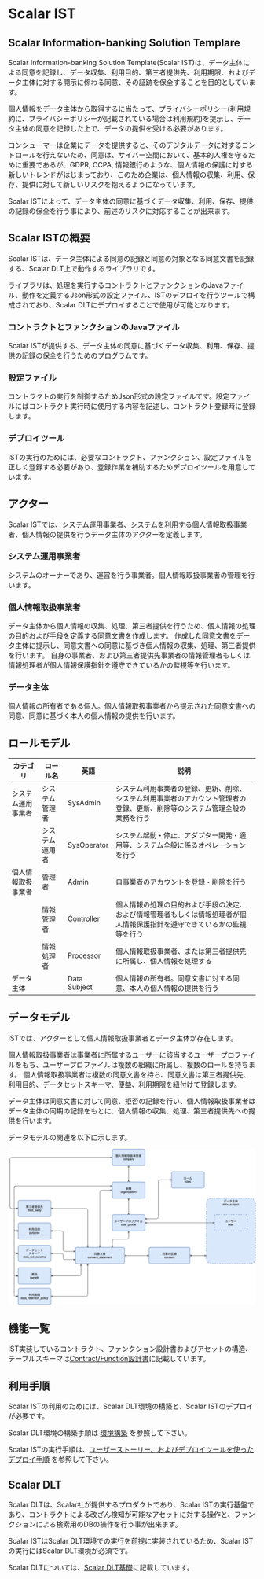 # Scalar IST
## Scalar Information-banking Solution Templare

Scalar Information-banking Solution Template(Scalar IST)は、データ主体による同意を記録し、データ収集、利用目的、第三者提供先、利用期限、およびデータ主体に対する開示に係わる同意、その証跡を保全することを目的としています。

個人情報をデータ主体から取得するに当たって、プライバシーポリシー(利用規約に、プライバシーポリシーが記載されている場合は利用規約)を提示し、データ主体の同意を記録した上で、データの提供を受ける必要があります。

コンシューマーは企業にデータを提供すると、そのデジタルデータに対するコントロールを行えないため、同意は、サイバー空間において、基本的人権を守るために重要であるが、GDPR, CCPA, 情報銀行のような、個人情報の保護に対する新しいトレンドがはじまっており、このため企業は、個人情報の収集、利用、保存、提供に対して新しいリスクを抱えるようになっています。

Scalar ISTによって、データ主体の同意に基づくデータ収集、利用、保存、提供の記録の保全を行う事により、前述のリスクに対応することが出来ます。

## Scalar ISTの概要
Scalar ISTは、データ主体による同意の記録と同意の対象となる同意文書を記録する、Scalar DLT上で動作するライブラリです。

ライブラリは、処理を実行するコントラクトとファンクションのJavaファイル、動作を定義するJson形式の設定ファイル、ISTのデプロイを行うツールで構成されており、Scalar DLTにデプロイすることで使用が可能となります。

### コントラクトとファンクションのJavaファイル
Scalar ISTが提供する、データ主体の同意に基づくデータ収集、利用、保存、提供の記録の保全を行うためのプログラムです。

### 設定ファイル
コントラクトの実行を制御するためJson形式の設定ファイルです。設定ファイルにはコントラクト実行時に使用する内容を記述し、コントラクト登録時に登録します。

### デプロイツール
ISTの実行のためには、必要なコントラクト、ファンクション、設定ファイルを正しく登録する必要があり、登録作業を補助するためデプロイツールを用意しています。

## アクター
Scalar ISTでは、システム運用事業者、システムを利用する個人情報取扱事業者、個人情報の提供を行うデータ主体のアクターを定義します。

### システム運用事業者
システムのオーナーであり、運営を行う事業者。個人情報取扱事業者の管理を行います。

### 個人情報取扱事業者

データ主体から個人情報の収集、処理、第三者提供を行うため、個人情報の処理の目的および手段を定義する同意文書を作成します。
作成した同意文書をデータ主体に提示し、同意文書への同意に基づき個人情報の収集、処理、第三者提供を行います。
自身の事業者、および第三者提供先事業者の情報管理者もしくは情報処理者が個人情報保護指針を遵守できているかの監視等を行います。

### データ主体
個人情報の所有者である個人。個人情報取扱事業者から提示された同意文書への同意、同意に基づく本人の個人情報の提供を行います。

## ロールモデル

|カテゴリ|ロール名|英語|説明|
|--|--|--|--|
|システム運用事業者|システム管理者|SysAdmin|システム利用事業者の登録、更新、削除、システム利用事業者のアカウント管理者の登録、更新、削除等のシステム管理全般の業務を行う|
||システム運用者|SysOperator|システム起動・停止、アダプター開発・適用等、システム全般に係るオペレーションを行う|
|個人情報取扱事業者|管理者|Admin|自事業者のアカウントを登録・削除を行う|
| |情報管理者|Controller|個人情報の処理の目的および手段の決定、および情報管理者もしくは情報処理者が個人情報保護指針を遵守できているかの監視等を行う|
| |情報処理者|Processor|個人情報取扱事業者、または第三者提供先に所属し、個人情報を処理する|
|データ主体||Data Subject|個人情報の所有者。同意文書に対する同意、本人の個人情報の提供を行う|

## データモデル
ISTでは、アクターとして個人情報取扱事業者とデータ主体が存在します。

個人情報取扱事業者は事業者に所属するユーザーに該当するユーザープロファイルをもち、ユーザープロファイルは複数の組織に所属し、複数のロールを持ちます。
個人情報取扱事業者は複数の同意文書を持ち、同意文書は第三者提供先、利用目的、データセットスキーマ、便益、利用期限を紐付けて登録します。

データ主体は同意文書に対して同意、拒否の記録を行い、個人情報取扱事業者はデータ主体の同期の記録をもとに、個人情報の収集、処理、第三者提供先への提供を行います。

データモデルの関連を以下に示します。

![論理データモデル](./docs/IST_v2.00_Data_Model.png)


## 機能一覧
IST実装しているコントラクト、ファンクション設計書およびアセットの構造、テーブルスキーマは[Contract/Function設計書](./docs/IST_Contract_and_Function.pdf)に記載しています。

## 利用手順
Scalar ISTの利用のためには、Scalar DLT環境の構築と、Scalar ISTのデプロイが必要です。

Scalar DLT環境の構築手順は [環境構築](docs/infrastructure.md) を参照して下さい。

Scalar ISTの実行手順は、[ユーザーストーリー、およびデプロイツールを使ったデプロイ手順](docs/how_to_use.md) を参照して下さい。

## Scalar DLT
Scalar DLTは、Scalar社が提供するプロダクトであり、Scalar ISTの実行基盤であり、コントラクトによる改ざん検知が可能なアセットに対する操作と、ファンクションによる検索用のDBの操作を行う事が出来ます。

Scalar ISTはScalar DLT環境での実行を前提に実装されているため、Scalar ISTの実行にはScalar DLT環境が必須です。

Scalar DLTについては、[Scalar DLT基礎](docs/basics_of_scalar_dlt.md)に記載しています。




